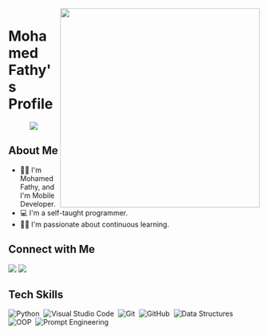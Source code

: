 <!-- Introduction -->
<img width="400" align="right" src="https://media.tenor.com/flflC6GFzO8AAAAd/sultan-alrefaei-programmer.gif">

# Mohamed Fathy's Profile

<p align="center">
  <a href="https://github.com/DenverCoder1/readme-typing-svg">
    <img src="https://readme-typing-svg.herokuapp.com/?lines=Mobile%20Developer&font=Fira%20Code&center=true&width=440&height=45&color=363636&vCenter=true&size=22">
  </a>
</p>


## About Me

- 👨‍💼 I'm Mohamed Fathy, and I'm Mobile Developer.
- 💻 I'm a self-taught programmer.
- 🙋‍♂️ I'm passionate about continuous learning.

## Connect with Me

<a href="https://www.linkedin.com/in/mohammmedfathy/"><img src="https://img.shields.io/badge/-Mohamed%20Fathy-0077B5?style=for-the-badge&logo=Linkedin&logoColor=white"/></a>
<a href="https://mohamedfathy.com/"><img src="https://img.shields.io/badge/-My%20Website-05122A?style=for-the-badge&logo=website"/></a>

## Tech Skills

![Python](https://img.shields.io/badge/-Python-05122A?style=flat&logo=python)&nbsp;
![Visual Studio Code](https://img.shields.io/badge/-Visual%20Studio%20Code-05122A?style=flat&logo=visual-studio-code&logoColor=007ACC)&nbsp;
![Git](https://img.shields.io/badge/-Git-05122A?style=flat&logo=git)&nbsp;
![GitHub](https://img.shields.io/badge/-GitHub-05122A?style=flat&logo=github)&nbsp;
![Data Structures](https://img.shields.io/badge/-Data%20Structures-05122A?style=flat)&nbsp;
![OOP](https://img.shields.io/badge/-OOP-05122A?style=flat)&nbsp;
![Prompt Engineering](https://img.shields.io/badge/-Prompt%20Engineering-05122A?style=flat)&nbsp;

